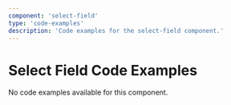 ```yaml
---
component: 'select-field'
type: 'code-examples'
description: 'Code examples for the select-field component.'
---
```


# Select Field Code Examples

No code examples available for this component.